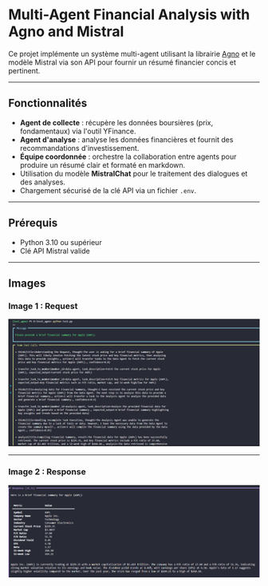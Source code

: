 # Multi-Agent Financial Analysis with Agno and Mistral

Ce projet implémente un système multi-agent utilisant la librairie [Agno](https://github.com/ageno-ai/agno) et le modèle Mistral via son API pour fournir un résumé financier concis et pertinent.

---

## Fonctionnalités

- **Agent de collecte** : récupère les données boursières (prix, fondamentaux) via l'outil YFinance.
- **Agent d'analyse** : analyse les données financières et fournit des recommandations d'investissement.
- **Équipe coordonnée** : orchestre la collaboration entre agents pour produire un résumé clair et formaté en markdown.
- Utilisation du modèle **MistralChat** pour le traitement des dialogues et des analyses.
- Chargement sécurisé de la clé API via un fichier `.env`.

---

## Prérequis

- Python 3.10 ou supérieur
- Clé API Mistral valide

---

## Images

### Image 1 : Request

![Request](./image1.png)

---

### Image 2 : Response

![Response](./image2.png)
